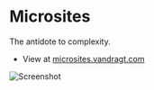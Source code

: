 # Microsites 
The antidote to complexity.

* View at [microsites.vandragt.com](https://microsites.vandragt.com)

![Screenshot](https://vandragt.com/wp-content/uploads/sites/13/2021/10/minimal-website-2048x1280.png)
